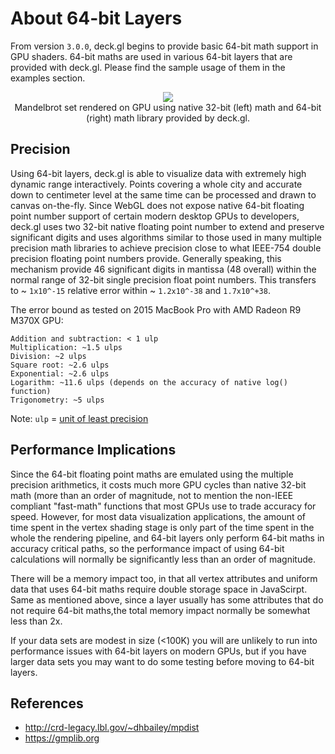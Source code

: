 # About 64-bit Layers

From version `3.0.0`, deck.gl begins to provide basic 64-bit math support
in GPU shaders. 64-bit maths are used in various 64-bit layers that are provided
with deck.gl. Please find the sample usage of them in the examples section.

<div align="center">
  <img src="/demo/src/static/images/demo-mandelbrot.gif" />
</div>

<center>Mandelbrot set rendered on GPU using native 32-bit (left) math and 64-bit (right)
math library provided by deck.gl.</center>

## Precision

Using 64-bit layers, deck.gl is able to visualize data with extremely high
dynamic range interactively. Points covering a whole city and accurate down
to centimeter level at the same time can be processed and drawn to canvas
on-the-fly. Since WebGL does not expose native 64-bit floating point number
support of certain modern desktop GPUs to developers, deck.gl uses two 32-bit
native floating point number to extend and preserve significant digits and
uses algorithms similar to those used in many multiple precision math libraries
to achieve precision close to what IEEE-754 double precision floating point
numbers provide. Generally speaking, this mechanism provide 46 significant
digits in mantissa (48 overall) within the normal range of 32-bit single precision
float point numbers. This transfers to ~ `1x10^-15` relative error within
~ `1.2x10^-38` and `1.7x10^+38`.

The error bound as tested on 2015 MacBook Pro with AMD Radeon R9 M370X GPU:

```
Addition and subtraction: < 1 ulp
Multiplication: ~1.5 ulps
Division: ~2 ulps
Square root: ~2.6 ulps
Exponential: ~2.6 ulps
Logarithm: ~11.6 ulps (depends on the accuracy of native log() function)
Trigonometry: ~5 ulps
```
Note: `ulp` = [unit of least precision](https://en.wikipedia.org/wiki/Unit_in_the_last_place)

## Performance Implications

Since the 64-bit floating point maths are emulated using the multiple precision
arithmetics, it costs much more GPU cycles than native 32-bit math (more than an
order of magnitude, not to mention the non-IEEE compliant "fast-math" functions
that most GPUs use to trade accuracy for speed. However, for most data visualization
applications, the amount of time spent in the vertex shading stage is only part
of the time spent in the whole the rendering pipeline, and 64-bit layers only
perform 64-bit maths in accuracy critical paths, so the performance impact of using
64-bit calculations will normally be significantly less than an order of magnitude.

There will be a memory impact too, in that all vertex attributes and uniform data
that uses 64-bit maths require double storage space in JavaScirpt. Same as mentioned
above, since a layer usually has some attributes that do not require 64-bit maths,the
total memory impact normally be somewhat less than 2x.

If your data sets are modest in size (<100K) you will are unlikely to run into
performance issues with 64-bit layers on modern GPUs, but if you have larger data
sets you may want to do some testing before moving to 64-bit layers.

## References

- http://crd-legacy.lbl.gov/~dhbailey/mpdist
- https://gmplib.org
